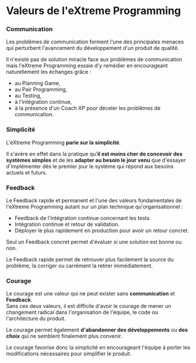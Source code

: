 # Valeurs de l'eXtreme Programming

### Communication

Les problèmes de communication forment l'une des principales menaces qui perturbent l'avancement du développement d'un produit de qualité.

Il n'existe pas de solution miracle face aux problèmes de communication mais l'eXtreme Programming essaie d'y remédier en encourageant naturellement les échanges grâce :

* au Planning Game,
* au Pair Programming,
* au Testing,
* à l'intégration continue,
* à la présence d'un Coach XP pour déceler les problèmes de communication.

### Simplicité

L'eXtreme Programming **parie sur la simplicité**.

Il s'avère en effet dans la pratique qu'**il est moins cher de concevoir des systèmes simples** et de les **adapter au besoin le jour venu** que d'essayer d'implémenter dès le premier jour le système qui répond aux besoins actuels et futurs.

### Feedback

Le Feedback rapide et permanent et l'une des valeurs fondamentales de l'eXtreme Programming autant sur un plan technique qu'organisationnel :

* Feedback de l'intégration continue concernant les tests.
* Intégration continue et retour de validation.
* Déployer le plus rapidement en production pour avoir un retour concret.

Seul un Feedback concret permet d'évaluer si une solution est bonne ou non.

Le Feedback rapide permet de retrouver plus facilement la source du problème, la corriger ou carrément la retirer immédiatement.

### Courage

Le courage est une valeur qui ne peut exister sans **communication** et **Feedback**.  
Sans ces deux valeurs, il est difficile d'avoir le courage de mener un changement radical dans l'organisation de l'équipe, le code ou l'architecture du produit.

Le courage permet également **d'abandonner des développements** ou **des choix** qui ne semblent finalement plus convenir.

Le courage favorise donc la simplicité en encourageant l'équipe à porter les modifications nécessaires pour simplifier le produit.

